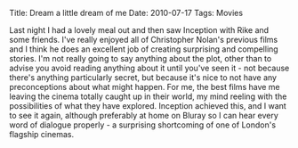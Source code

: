Title: Dream a little dream of me
Date: 2010-07-17
Tags: Movies

Last night I had a lovely meal out and then saw Inception with Rike and some friends.
I've really enjoyed all of Christopher Nolan's previous films and I think he does an excellent job of creating surprising and compelling stories.
I'm not really going to say anything about the plot, other than to advise you avoid reading anything about it until you've seen it - not because there's anything particularly secret, but because it's nice to not have any preconceptions about what might happen.
For me, the best films have me leaving the cinema totally caught up in their world, my mind reeling with the possibilities of what they have explored. Inception achieved this, and I want to see it again, although preferably at home on Bluray so I can hear every word of dialogue properly - a surprising shortcoming of one of London's flagship cinemas.
